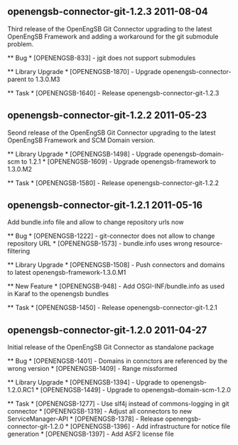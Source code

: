 openengsb-connector-git-1.2.3 2011-08-04
---------------------------------------------------------------------

Third release of the OpenEngSB Git Connector upgrading to the latest OpenEngSB Framework and adding a
workaround for the git submodule problem.

** Bug
    * [OPENENGSB-833] - jgit does not support submodules

** Library Upgrade
    * [OPENENGSB-1870] - Upgrade openengsb-connector-parent to 1.3.0.M3

** Task
    * [OPENENGSB-1640] - Release openengsb-connector-git-1.2.3


openengsb-connector-git-1.2.2 2011-05-23
---------------------------------------------------------------------

Seond release of the OpenEngSB Git Connector upgrading to the latest OpenEngSB Framework and SCM Domain version.

** Library Upgrade
    * [OPENENGSB-1498] - Upgrade openengsb-domain-scm to 1.2.1
    * [OPENENGSB-1609] - Upgrade openengsb-framework to 1.3.0.M2

** Task
    * [OPENENGSB-1580] - Release openengsb-connector-git-1.2.2


openengsb-connector-git-1.2.1 2011-05-16
---------------------------------------------------------------------

Add bundle.info file and allow to change repository urls now

** Bug
    * [OPENENGSB-1222] - git-connector does not allow to change repository URL
    * [OPENENGSB-1573] - bundle.info uses wrong resource-filtering

** Library Upgrade
    * [OPENENGSB-1508] - Push connectors and domains to latest openengsb-framework-1.3.0.M1

** New Feature
    * [OPENENGSB-948] - Add OSGI-INF/bundle.info as used in Karaf to the openengsb bundles

** Task
    * [OPENENGSB-1450] - Release openengsb-connector-git-1.2.1


openengsb-connector-git-1.2.0 2011-04-27
---------------------------------------------------------------------

Initial release of the OpenEngSB Git Connector as standalone package

** Bug
    * [OPENENGSB-1401] - Domains in connctors are referenced by the wrong version
    * [OPENENGSB-1409] - Range missformed

** Library Upgrade
    * [OPENENGSB-1394] - Upgrade to openengsb-1.2.0.RC1
    * [OPENENGSB-1449] - Upgrade to openengsb-domain-scm-1.2.0

** Task
    * [OPENENGSB-1277] - Use slf4j instead of commons-logging in git connector
    * [OPENENGSB-1319] - Adjust all connectors to new ServiceManager-API
    * [OPENENGSB-1378] - Release openengsb-connector-git-1.2.0
    * [OPENENGSB-1396] - Add infrastructure for notice file generation
    * [OPENENGSB-1397] - Add ASF2 license file

